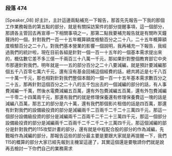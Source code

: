 ### 段落 474

[Speaker_08] 好主計，主計這邊兩點補充一下報告，那首先先報告一下我的那個工作業務報告的第五點的部分，就是有關採訪案件的部分提醒事項，這一個部分，那請各主管回去再宣導一下相關事項之一，那第二點我要補充報告就是有關昨天鐘聲詩的一個，針對我們一百一十五年概算額度檢驗百分之二十八，二十五年概算額度檢驗百分之二十八，對我們基本營業的影響一個說明，我再補充一下報告，我經過我們的統計啦，現在目前各組是針對一個一百一十五年的一個基本需求提出來的，概估數它差不多三億一千兩百三十八萬一千元，那如果針對整個教育部它中央市那邊針對我們，明年就是一一五的部分百分之二十八要減編，就是預計要減編那個五千八百零七萬六千元，還有沒有基金回補這個經費的話，總共將近是七千八百一十萬一千元，那也相對針對我們整個本館的一個一百一十五年基本需求數百分之二十五，那再針對這個百分之二十八的五千包出去的一個減編的部分的話，有人事費減編一千萬，然後水電費減編五百萬，還有外包費減編五百萬，還有外包費減編一千零二十四萬兩千元，那還有我們的就是修理保養還有修理保養費這一塊的話是減編八百萬，那志工的部分是六十萬，還有我們那個影片租借的話是四百萬，那還有針對我們的設備級投資的部分是減編兩千二百兩千二千二十三萬四千元，那這一個部分設備級投資的部分是減編兩千二百兩千二千二十三萬四千元，那這一個部分設備級投資的部分是減編兩千二百兩千二千二千二十三萬四千元，那這個減編的部分是針對我們的115攻堅計畫的部分，還有就是中程配合股的部分的作為減編，先戰報作為減編的部分，那報告這些的部分最主要是要跟大家就是再提醒一下，我們115的概算的部分大家已經先報到主機室這邊了，其實這個還是要敬請你們就是說再去檢討一下你們自己的業務需求